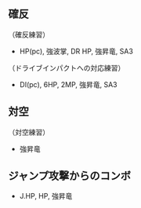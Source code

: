 ## 確反

（確反練習）

- HP(pc), 強波掌, DR HP, 強昇竜, SA3

（ドライブインパクトへの対応練習）

- DI(pc), 6HP, 2MP, 強昇竜, SA3

## 対空

（対空練習）

- 強昇竜

## ジャンプ攻撃からのコンボ

- J.HP, HP, 強昇竜
